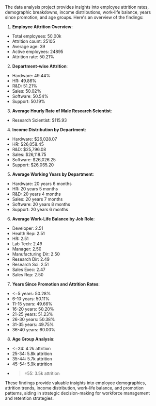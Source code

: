The data analysis project provides insights into employee attrition rates, demographic breakdowns, income distributions, work-life balance, years since promotion, and age groups. 
Here's an overview of the findings:

1. **Employee Attrition Overview**:
  - Total employees: 50.00k
  - Attrition count: 25105
  - Average age: 39
  - Active employees: 24895
  - Attrition rate: 50.21%

2. **Department-wise Attrition**:
  - Hardware: 49.44%
  - HR: 49.86%
  - R&D: 51.21%
  - Sales: 50.02%
  - Software: 50.54%
  - Support: 50.19%

3. **Average Hourly Rate of Male Research Scientist**:
  - Research Scientist: $115.93

4. **Income Distribution by Department**:
  - Hardware: $26,028.07
  - HR: $26,058.45
  - R&D: $25,796.08
  - Sales: $26,118.75
  - Software: $26,026.25
  - Support: $26,065.20

5. **Average Working Years by Department**:
  - Hardware: 20 years 6 months
  - HR: 20 years 5 months
  - R&D: 20 years 4 months
  - Sales: 20 years 7 months
  - Software: 20 years 8 months
  - Support: 20 years 6 months

6. **Average Work-Life Balance by Job Role**:
  - Developer: 2.51
  - Health Rep: 2.51
  - HR: 2.51
  - Lab Tech: 2.49
  - Manager: 2.50
  - Manufacturing Dir: 2.50
  - Research Dir: 2.49
  - Research Sci: 2.51
  - Sales Exec: 2.47
  - Sales Rep: 2.50

7. **Years Since Promotion and Attrition Rates**:
  - <=5 years: 50.28%
  - 6-10 years: 50.11%
  - 11-15 years: 49.66%
  - 16-20 years: 50.20%
  - 21-25 years: 51.23%
  - 26-30 years: 50.38%
  - 31-35 years: 49.75%
  - 36-40 years: 60.00%

8. **Age Group Analysis**:
  - <=24: 4.2k attrition
  - 25-34: 5.8k attrition
  - 35-44: 5.7k attrition
  - 45-54: 5.9k attrition
  - >=55: 3.5k attrition

These findings provide valuable insights into employee demographics, attrition trends, income distribution, work-life balance, and promotion patterns, aiding in strategic decision-making for workforce management and retention strategies.
